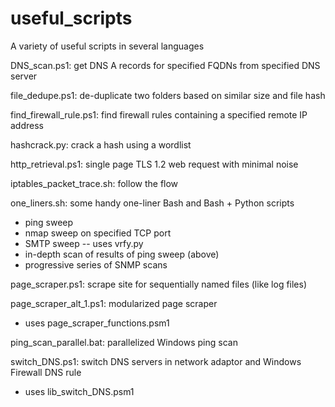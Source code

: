# useful_scripts
A variety of useful scripts in several languages

DNS_scan.ps1: get DNS A records for specified FQDNs from specified DNS server

file_dedupe.ps1: de-duplicate two folders based on similar size and file hash

find_firewall_rule.ps1: find firewall rules containing a specified remote IP address

hashcrack.py: crack a hash using a wordlist

http_retrieval.ps1: single page TLS 1.2 web request with minimal noise

iptables_packet_trace.sh: follow the flow

one_liners.sh: some handy one-liner Bash and Bash + Python scripts
- ping sweep
- nmap sweep on specified TCP port
- SMTP sweep
-- uses vrfy.py
- in-depth scan of results of ping sweep (above)
- progressive series of SNMP scans

page_scraper.ps1: scrape site for sequentially named files (like log files)

page_scraper_alt_1.ps1: modularized page scraper
- uses page_scraper_functions.psm1

ping_scan_parallel.bat: parallelized Windows ping scan

switch_DNS.ps1: switch DNS servers in network adaptor and Windows Firewall DNS rule
- uses lib_switch_DNS.psm1
